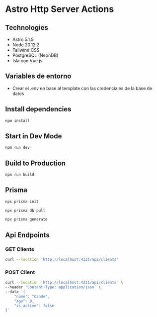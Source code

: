# Astro Http Server Actions

## Technologies

- Astro 5.1.5
- Node 20.12.2
- Tailwind CSS
- PostgreSQL (NeonDB)
- Isla con Vue.js

## Variables de entorno

- Crear el .env en base al template con las credenciales de la base de datos

## Install dependencies

```bash
npm install
```

## Start in Dev Mode

```bash
npm run dev
```

## Build to Production

```bash
npm run build
```

## Prisma

```bash
npx prisma init   

npx prisma db pull 

npx prisma generate

```

## Api Endpoints

### GET Clients

```bash
curl --location 'http://localhost:4321/api/clients'
```

### POST Client

```bash
curl --location 'http://localhost:4321/api/clients' \
--header 'Content-Type: application/json' \
--data '{
    "name": "Cande",
    "age": 9,
    "is_active": false
}'
```